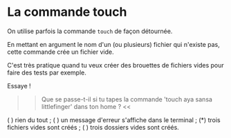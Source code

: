 # La commande touch

On utilise parfois la commande `touch` de façon détournée.

En mettant en argument le nom d'un (ou plusieurs) fichier qui n'existe pas, cette commande crée un fichier vide.

C'est très pratique quand tu veux créer des brouettes de fichiers vides pour faire des tests par exemple.

Essaye !


>> Que se passe-t-il si tu tapes la commande 'touch aya sansa littlefinger' dans ton home ? <<

( ) rien du tout ;
( ) un message d'erreur s'affiche dans le terminal ;
(*) trois fichiers vides sont créés ;
( ) trois dossiers vides sont créés.
